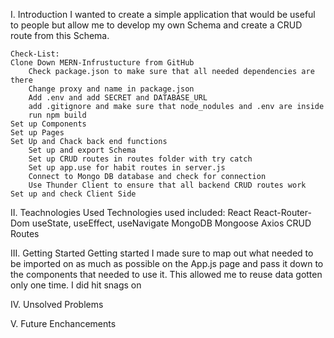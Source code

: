 I. Introduction
I wanted to create a simple application that would be useful to people but allow me to develop my own Schema and create a CRUD route from this Schema.

    Check-List:
    Clone Down MERN-Infrustucture from GitHub
        Check package.json to make sure that all needed dependencies are there
        Change proxy and name in package.json
        Add .env and add SECRET and DATABASE_URL
        add .gitignore and make sure that node_nodules and .env are inside
        run npm build
    Set up Components
    Set up Pages
    Set Up and Chack back end functions
        Set up and export Schema
        Set up CRUD routes in routes folder with try catch
        Set up app.use for habit routes in server.js
        Connect to Mongo DB database and check for connection
        Use Thunder Client to ensure that all backend CRUD routes work
    Set up and check Client Side

II. Teachnologies Used
Technologies used included:
React
React-Router-Dom
useState, useEffect, useNavigate
MongoDB
Mongoose
Axios
CRUD Routes

III. Getting Started
Getting started I made sure to map out what needed to be imported on as much as possible on the App.js page and pass it down to the components that needed to use it. This allowed me to reuse data gotten only one time. I did hit snags on

IV. Unsolved Problems

V. Future Enchancements
